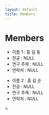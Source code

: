 ```yaml
---
layout: default
title: Members
---
```


<div class="post">
	<h1 class="pageTitle"> Members </h1>
		<ul> 
		<li>이름 1 : 홍 길 동</li>
    <li>전공 : NULL</li>
    <li>연구 주제 : NULL</li>
    <li>연락처 : NULL</li>
  	  	</ul> 
  		<ul> 
		<li>이름 2 : 홍 길 순</li>
    <li>전공 : NULL</li>
    <li>연구 주제 : NULL</li>
    <li>연락처 : NULL</li>
  	  	</ul> 
>

</div>
